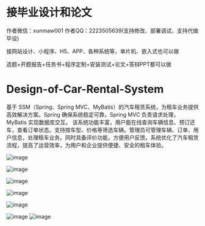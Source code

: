 # 接毕业设计和论文
作者微信：xunmaw001  作者QQ：2223505639(支持修改、部署调试、支持代做毕设)

接网站设计、小程序、H5、APP、各种系统等，单片机、嵌入式也可以做

选题+开题报告+任务书+程序定制+安装测试+论文+答辩PPT都可以做
# Design-of-Car-Rental-System
基于 SSM（Spring、Spring MVC、MyBatis）的汽车租赁系统，为租车业务提供高效解决方案。Spring 确保系统稳定可靠，Spring MVC 负责请求处理，MyBatis 实现数据库交互。  该系统功能丰富，用户能在线查询车辆信息、预订还车，查看订单状态。支持按车型、价格等筛选车辆。管理员可管理车辆、订单、用户信息，处理租车业务。同时具备评价功能，方便用户反馈。系统优化了汽车租赁流程，提高了运营效率，为用户和企业提供便捷、安全的租车体验。 

![image](https://github.com/user-attachments/assets/afdcfd6e-4b31-46ef-a2be-b0036719f7bb)

![image](https://github.com/user-attachments/assets/d2c8ed69-642c-401a-8fd3-41bfedbce37c)

![image](https://github.com/user-attachments/assets/f3661ac1-8edb-449d-8418-54230eb01d00)

![image](https://github.com/user-attachments/assets/3cedd5f9-bf54-45cf-9914-a725433229ea)

![image](https://github.com/user-attachments/assets/6b29f656-980e-4632-87cc-5c40dbdc4415)

![image](https://github.com/user-attachments/assets/dc17800f-1908-4b4d-8f3d-c612c6b72aa6)
![image](https://github.com/user-attachments/assets/2ad29e0b-cae3-45e6-bbc6-3f8e59c7aec3)
